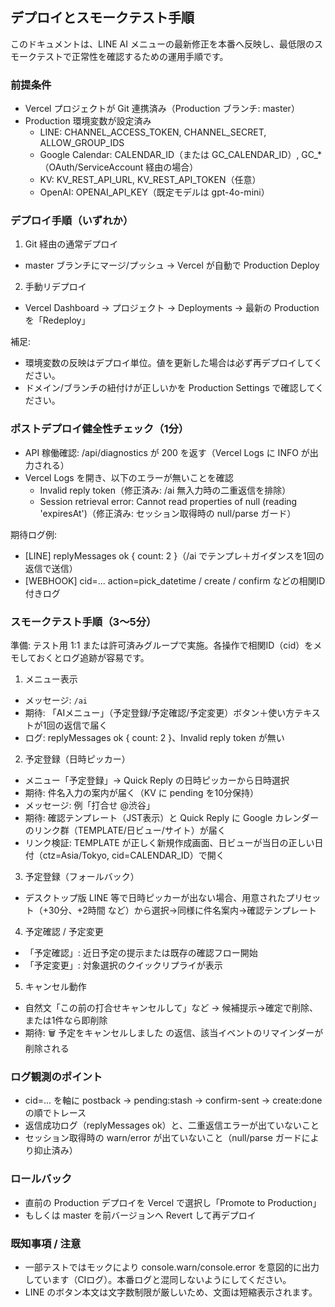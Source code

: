 ## デプロイとスモークテスト手順

このドキュメントは、LINE AI メニューの最新修正を本番へ反映し、最低限のスモークテストで正常性を確認するための運用手順です。

### 前提条件

- Vercel プロジェクトが Git 連携済み（Production ブランチ: master）
- Production 環境変数が設定済み
  - LINE: CHANNEL_ACCESS_TOKEN, CHANNEL_SECRET, ALLOW_GROUP_IDS
  - Google Calendar: CALENDAR_ID（または GC_CALENDAR_ID）, GC_*（OAuth/ServiceAccount 経由の場合）
  - KV: KV_REST_API_URL, KV_REST_API_TOKEN（任意）
  - OpenAI: OPENAI_API_KEY（既定モデルは gpt-4o-mini）

### デプロイ手順（いずれか）

1) Git 経由の通常デプロイ
- master ブランチにマージ/プッシュ → Vercel が自動で Production Deploy

2) 手動リデプロイ
- Vercel Dashboard → プロジェクト → Deployments → 最新の Production を「Redeploy」

補足:
- 環境変数の反映はデプロイ単位。値を更新した場合は必ず再デプロイしてください。
- ドメイン/ブランチの紐付けが正しいかを Production Settings で確認してください。

### ポストデプロイ健全性チェック（1分）

- API 稼働確認: /api/diagnostics が 200 を返す（Vercel Logs に INFO が出力される）
- Vercel Logs を開き、以下のエラーが無いことを確認
  - Invalid reply token（修正済み: /ai 無入力時の二重返信を排除）
  - Session retrieval error: Cannot read properties of null (reading 'expiresAt')（修正済み: セッション取得時の null/parse ガード）

期待ログ例:
- [LINE] replyMessages ok { count: 2 }（/ai でテンプレ＋ガイダンスを1回の返信で送信）
- [WEBHOOK] cid=... action=pick_datetime / create / confirm などの相関ID付きログ

### スモークテスト手順（3〜5分）

準備: テスト用 1:1 または許可済みグループで実施。各操作で相関ID（cid）をメモしておくとログ追跡が容易です。

1) メニュー表示
- メッセージ: `/ai`
- 期待: 「AIメニュー」（予定登録/予定確認/予定変更）ボタン＋使い方テキストが1回の返信で届く
- ログ: replyMessages ok { count: 2 }、Invalid reply token が無い

2) 予定登録（日時ピッカー）
- メニュー「予定登録」→ Quick Reply の日時ピッカーから日時選択
- 期待: 件名入力の案内が届く（KV に pending を10分保持）
- メッセージ: 例「打合せ @渋谷」
- 期待: 確認テンプレート（JST表示）と Quick Reply に Google カレンダーのリンク群（TEMPLATE/日ビュー/サイト）が届く
- リンク検証: TEMPLATE が正しく新規作成画面、日ビューが当日の正しい日付（ctz=Asia/Tokyo, cid=CALENDAR_ID）で開く

3) 予定登録（フォールバック）
- デスクトップ版 LINE 等で日時ピッカーが出ない場合、用意されたプリセット（+30分、+2時間 など）から選択→同様に件名案内→確認テンプレート

4) 予定確認 / 予定変更
- 「予定確認」: 近日予定の提示または既存の確認フロー開始
- 「予定変更」: 対象選択のクイックリプライが表示

5) キャンセル動作
- 自然文「この前の打合せキャンセルして」など → 候補提示→確定で削除、または1件なら即削除
- 期待: 🗑 予定をキャンセルしました の返信、該当イベントのリマインダーが削除される

### ログ観測のポイント

- cid=... を軸に postback → pending:stash → confirm-sent → create:done の順でトレース
- 返信成功ログ（replyMessages ok）と、二重返信エラーが出ていないこと
- セッション取得時の warn/error が出ていないこと（null/parse ガードにより抑止済み）

### ロールバック

- 直前の Production デプロイを Vercel で選択し「Promote to Production」
- もしくは master を前バージョンへ Revert して再デプロイ

### 既知事項 / 注意

- 一部テストではモックにより console.warn/console.error を意図的に出力しています（CIログ）。本番ログと混同しないようにしてください。
- LINE のボタン本文は文字数制限が厳しいため、文面は短縮表示されます。
